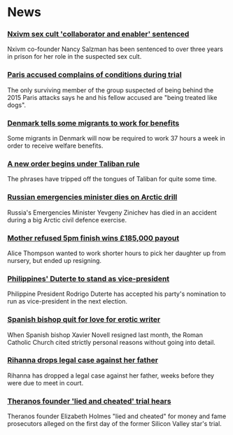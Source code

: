 # News
### [Nxivm sex cult 'collaborator and enabler' sentenced](https://www.bbc.com/news/world-us-canada-58495543)
Nxivm co-founder Nancy Salzman has been sentenced to over three years in prison for her role in the suspected sex cult. 
### [Paris accused complains of conditions during trial](https://www.bbc.com/news/world-europe-58486391)
The only surviving member of the group suspected of being behind the 2015 Paris attacks says he and his fellow accused are "being treated like dogs". 
### [Denmark tells some migrants to work for benefits](https://www.bbc.com/news/world-europe-58484953)
Some migrants in Denmark will now be required to work 37 hours a week in order to receive welfare benefits.
### [A new order begins under Taliban rule](https://www.bbc.com/news/world-asia-58495112)
The phrases have tripped off the tongues of Taliban for quite some time.  
### [Russian emergencies minister dies on Arctic drill](https://www.bbc.com/news/58486791)
Russia's Emergencies Minister Yevgeny Zinichev has died in an accident during a big Arctic civil defence exercise.
### [Mother refused 5pm finish wins £185,000 payout](https://www.bbc.com/news/business-58473802)
Alice Thompson wanted to work shorter hours to pick her daughter up from nursery, but ended up resigning.
### [Philippines' Duterte to stand as vice-president](https://www.bbc.com/news/world-asia-58492921)
Philippine President Rodrigo Duterte has accepted his party's nomination to run as vice-president in the next election. 
### [Spanish bishop quit for love for erotic writer](https://www.bbc.com/news/58486790)
When Spanish bishop Xavier Novell resigned last month, the Roman Catholic Church cited strictly personal reasons without going into detail.
### [Rihanna drops legal case against her father](https://www.bbc.com/news/entertainment-arts-58491164)
Rihanna has dropped a legal case against her father, weeks before they were due to meet in court.
### [Theranos founder 'lied and cheated' trial hears](https://www.bbc.com/news/business-58494912)
Theranos founder Elizabeth Holmes "lied and cheated" for money and fame prosecutors alleged on the first day of the former Silicon Valley star's trial. 
